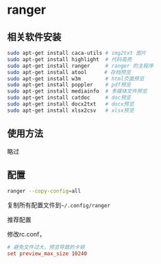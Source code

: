 # ranger

## 相关软件安装
```sh
sudo apt-get install caca-utils # img2txt 图片
sudo apt-get install highlight  # 代码高亮
sudo apt-get install ranger     # ranger 的主程序
sudo apt-get install atool　    # 存档预览
sudo apt-get install w3m        # html页面预览
sudo apt-get install poppler    # pdf预览
sudo apt-get install mediainfo  # 多媒体文件预览
sudo apt-get install catdoc     # doc预览
sudo apt-get install docx2txt   # docx预览
sudo apt-get install xlsx2csv   # xlsx预览
```

## 使用方法
略过

## 配置
```sh
ranger --copy-config=all
```
复制所有配置文件到`~/.config/ranger`

推荐配置

修改rc.conf，
```conf
# 避免文件过大，预览导致的卡顿
set preview_max_size 10240
```